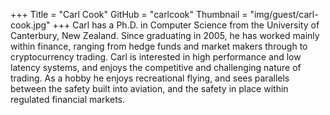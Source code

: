 +++
Title = "Carl Cook"
GitHub = "carlcook"
Thumbnail = "img/guest/carl-cook.jpg"
+++
Carl has a Ph.D. in Computer Science from the University of Canterbury, New Zealand. Since graduating in 2005, he has worked mainly within finance, ranging from hedge funds and market makers through to cryptocurrency trading. Carl is interested in high performance and low latency systems, and enjoys the competitive and challenging nature of trading. As a hobby he enjoys recreational flying, and sees parallels between the safety built into aviation, and the safety in place within regulated financial markets.